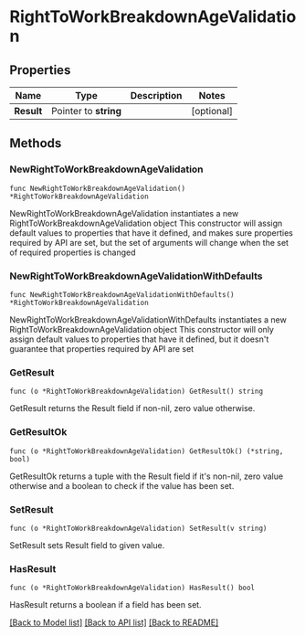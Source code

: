 # RightToWorkBreakdownAgeValidation

## Properties

Name | Type | Description | Notes
------------ | ------------- | ------------- | -------------
**Result** | Pointer to **string** |  | [optional] 

## Methods

### NewRightToWorkBreakdownAgeValidation

`func NewRightToWorkBreakdownAgeValidation() *RightToWorkBreakdownAgeValidation`

NewRightToWorkBreakdownAgeValidation instantiates a new RightToWorkBreakdownAgeValidation object
This constructor will assign default values to properties that have it defined,
and makes sure properties required by API are set, but the set of arguments
will change when the set of required properties is changed

### NewRightToWorkBreakdownAgeValidationWithDefaults

`func NewRightToWorkBreakdownAgeValidationWithDefaults() *RightToWorkBreakdownAgeValidation`

NewRightToWorkBreakdownAgeValidationWithDefaults instantiates a new RightToWorkBreakdownAgeValidation object
This constructor will only assign default values to properties that have it defined,
but it doesn't guarantee that properties required by API are set

### GetResult

`func (o *RightToWorkBreakdownAgeValidation) GetResult() string`

GetResult returns the Result field if non-nil, zero value otherwise.

### GetResultOk

`func (o *RightToWorkBreakdownAgeValidation) GetResultOk() (*string, bool)`

GetResultOk returns a tuple with the Result field if it's non-nil, zero value otherwise
and a boolean to check if the value has been set.

### SetResult

`func (o *RightToWorkBreakdownAgeValidation) SetResult(v string)`

SetResult sets Result field to given value.

### HasResult

`func (o *RightToWorkBreakdownAgeValidation) HasResult() bool`

HasResult returns a boolean if a field has been set.


[[Back to Model list]](../README.md#documentation-for-models) [[Back to API list]](../README.md#documentation-for-api-endpoints) [[Back to README]](../README.md)


